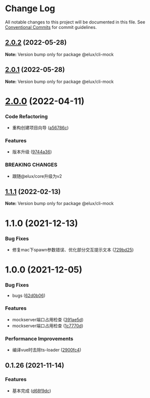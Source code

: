# Change Log

All notable changes to this project will be documented in this file.
See [Conventional Commits](https://conventionalcommits.org) for commit guidelines.

## [2.0.2](https://github.com/hiisea/elux/compare/@elux/cli-mock@2.0.1...@elux/cli-mock@2.0.2) (2022-05-28)

**Note:** Version bump only for package @elux/cli-mock





## [2.0.1](https://github.com/hiisea/elux/compare/@elux/cli-mock@2.0.0...@elux/cli-mock@2.0.1) (2022-05-28)

**Note:** Version bump only for package @elux/cli-mock





# [2.0.0](https://github.com/hiisea/elux/compare/@elux/cli-mock@1.1.1...@elux/cli-mock@2.0.0) (2022-04-11)


### Code Refactoring

* 重构创建项目向导 ([a56786c](https://github.com/hiisea/elux/commit/a56786c0447ed95e9f26d06b219d6c0858cff0a3))


### Features

* 版本升级 ([9744a36](https://github.com/hiisea/elux/commit/9744a365f06b64d09a6a5d46bf545f8309d77e83))


### BREAKING CHANGES

* 跟随@elux/core升级为v2





## [1.1.1](https://github.com/hiisea/elux/compare/@elux/cli-mock@1.1.0...@elux/cli-mock@1.1.1) (2022-02-13)

**Note:** Version bump only for package @elux/cli-mock





# 1.1.0 (2021-12-13)


### Bug Fixes

* 修复mac下spawn参数错误、优化部分交互提示文本 ([729bd25](https://github.com/hiisea/elux/commit/729bd25aea39b883d19f99a81068d52504a18c1a))



# 1.0.0 (2021-12-05)


### Bug Fixes

* bugs ([62d0b06](https://github.com/hiisea/elux/commit/62d0b06b1b2737841c9b3532140a42073a987cf4))


### Features

* mockserver端口占用检查 ([391ae5d](https://github.com/hiisea/elux/commit/391ae5da4a60c344e194f4aa660e6df3ff1b6578))
* mockserver端口占用检查 ([1c7770d](https://github.com/hiisea/elux/commit/1c7770dedc9c8470f75317709fbadd45fa14ec15))


### Performance Improvements

* 编译vue时去除ts-loader ([2900fc4](https://github.com/hiisea/elux/commit/2900fc4852b14db4c42d2dab7a0ad85131a8477f))



## 0.1.26 (2021-11-14)


### Features

* 基本完成 ([d68f9dc](https://github.com/hiisea/elux/commit/d68f9dc0947425158b9ca92e75b8588247945163))
